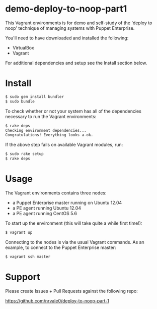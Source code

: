 # demo-deploy-to-noop-part1

This Vagrant environments is for demo and self-study of the 'deploy to noop'
technique of managing systems with Puppet Enterprise.

You'll need to have downloaded and installed the following:
* VirtualBox
* Vagrant

For additional dependencies and setup see the Install section below.

# Install
```bash
$ sudo gem install bundler
$ sudo bundle
```
To check whether or not your system has all of the dependencies necessary to run the Vagrant environments:

```bash
$ rake deps
Checking environment dependencies...
Congratulations! Everything looks a-ok.
```

If the above step fails on available Vagrant modules, run:

```bash
$ sudo rake setup
$ rake deps
```

# Usage
The Vagrant environments contains three nodes:
* a Puppet Enterprise master running on Ubuntu 12.04
* a PE agent running Ubuntu 12.04
* a PE agent running CentOS 5.6

To start up the environment (this will take quite a while first time!):

```bash
$ vagrant up
```

Connecting to the nodes is via the usual Vagrant commands. As an example, 
to connect to the Puppet Enterprise master:

```bash
$ vagrant ssh master
```

# Support
Please create Issues + Pull Requests against the following repo:

https://github.com/nrvale0/deploy-to-noop-part-1
